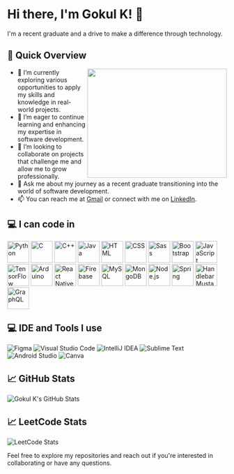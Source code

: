 # Hi there, I'm Gokul K! 👋

I'm a recent graduate and a drive to make a difference through technology.

## 🚀 Quick Overview

<img align="right" width="320" height="250" src="https://i.pinimg.com/originals/47/f0/34/47f0342cec72b800463bf003eac1257e.gif">

- 🔭 I’m currently exploring various opportunities to apply my skills and knowledge in real-world projects.
- 🌱 I’m eager to continue learning and enhancing my expertise in software development.
- 👯 I’m looking to collaborate on projects that challenge me and allow me to grow professionally.
- 💬 Ask me about my journey as a recent graduate transitioning into the world of software development.
- 📫 You can reach me at [Gmail](gokulxp987@gmail.com) or connect with me on [LinkedIn](https://www.linkedin.com/in/gokul-k-674a30245/).

## 💻 I can code in

<img src="https://img.icons8.com/color/48/000000/python.png" alt="Python" width="50" height="50"/> <img src="https://img.icons8.com/color/48/000000/c-programming.png" alt="C" width="50" height="50"/> <img src="https://img.icons8.com/color/48/000000/c-plus-plus-logo.png" alt="C++" width="50" height="50"/> <img src="https://img.icons8.com/color/48/000000/java-coffee-cup-logo.png" alt="Java" width="50" height="50"/> <img src="https://img.icons8.com/color/48/000000/html-5.png" alt="HTML" width="50" height="50"/> <img src="https://img.icons8.com/color/48/000000/css3.png" alt="CSS" width="50" height="50"/> <img src="https://img.icons8.com/color/48/000000/sass.png" alt="Sass" width="50" height="50"/> <img src="https://img.icons8.com/color/48/000000/bootstrap.png" alt="Bootstrap" width="50" height="50"/> <img src="https://img.icons8.com/color/48/000000/javascript.png" alt="JavaScript" width="50" height="50"/> <img src="https://img.icons8.com/color/48/000000/tensorflow.png" alt="TensorFlow" width="50" height="50"/> <img src="https://img.icons8.com/fluent/48/000000/arduino.png" alt="Arduino" width="50" height="50"/> <img src="https://img.icons8.com/color/48/000000/react-native.png" alt="React Native" width="50" height="50"/> <img src="https://img.icons8.com/color/48/000000/google-firebase-console.png" alt="Firebase" width="50" height="50"/> <img src="https://img.icons8.com/color/48/000000/mysql-logo.png" alt="MySQL" width="50" height="50"/> <img src="https://img.icons8.com/color/48/000000/mongodb.png" alt="MongoDB" width="50" height="50"/> <img src="https://img.icons8.com/color/48/000000/nodejs.png" alt="Node.js" width="50" height="50"/> <img src="https://img.icons8.com/color/48/000000/spring-logo.png" alt="Spring" width="50" height="50"/> <img src="https://img.icons8.com/fluency/48/000000/handlebar-mustache.png" alt="Handlebar Mustache" width="50" height="50"/> <img src="https://img.icons8.com/color/48/null/graphql.png" alt="GraphQL" width="50" height="50"/>

## 💻 IDE and Tools I use

![Figma](https://img.icons8.com/color/48/000000/figma.png)  ![Visual Studio Code](https://img.icons8.com/fluent/48/000000/visual-studio-code-2019.png) ![IntelliJ IDEA](https://img.icons8.com/color/48/000000/intellij-idea.png) ![Sublime Text](https://img.icons8.com/color/48/000000/sublime-text.png) ![Android Studio](https://img.icons8.com/fluent/48/000000/android-os.png) ![Canva](https://img.icons8.com/color/48/000000/canva.png)

## 📈 GitHub Stats

![Gokul K's GitHub Stats](https://github-readme-stats.vercel.app/api?username=Gokulxp987&show_icons=true&theme=radical)

## 📈 LeetCode Stats

![LeetCode Stats](https://leetcode.card.workers.dev/gokulxp987?theme=dark&font=baloo&extension=null)

Feel free to explore my repositories and reach out if you're interested in collaborating or have any questions.
